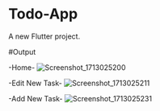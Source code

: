 # Todo-App

A new Flutter project.

#Output

-Home-
![Screenshot_1713025200](https://github.com/Mohammedsajadvt/Todo-App/assets/125309775/0cb9a6bd-20f4-4d48-bfab-89f01776297a)

-Edit New Task-
![Screenshot_1713025211](https://github.com/Mohammedsajadvt/Todo-App/assets/125309775/bead8bf3-b147-4d41-b53b-39375e19f18f)

-Add New Task-
![Screenshot_1713025231](https://github.com/Mohammedsajadvt/Todo-App/assets/125309775/c5265f58-8618-42d7-9ab0-f424efeb5a12)




